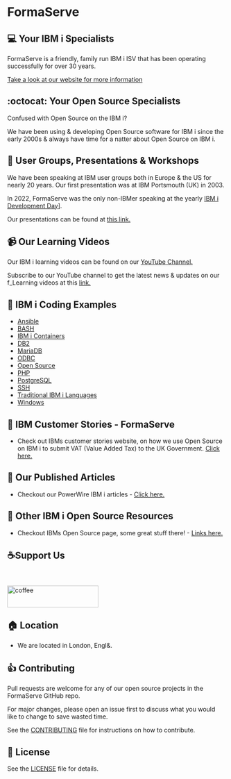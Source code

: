 # FormaServe

## 💻 Your IBM i Specialists

FormaServe is a friendly, family run IBM i ISV that has been operating successfully for over 30 years.

[Take a look at our website for more information](https://www.formaserve.co.uk)

## :octocat: Your Open Source Specialists

Confused with Open Source on the IBM i?

We have been using &amp; developing Open Source software for IBM i since the early 2000s &amp; always have time for a natter about Open Source on IBM i.

## 👴 User Groups, Presentations & Workshops

We have been speaking at IBM user groups both in Europe &amp; the US for nearly 20 years.  Our first presentation was at IBM Portsmouth (UK) in 2003.

In 2022, FormaServe was the only non-IBMer speaking at the yearly [IBM i Development Day](https://ideveloperday)].

Our presentations can be found at [this link.](https://github.com/FormaServe/f_Learning/tree/master/User_Groups)

## 📹 Our Learning Videos

Our IBM i learning videos can be found on our [YouTube Channel.](https://www.youtube.com/FormaServeSystemsLtdLoughton)

Subscribe to our YouTube channel to get the latest news &amp; updates on our f_Learning videos at this [link.](https://www.youtube.com/FormaServeSystemsLtdLoughton?sub_confirmation=1 )

## 🔗 IBM i Coding Examples

- [Ansible](https://github.com/FormaServe/f_Learning/tree/master/Ansible)
- [BASH](https://github.com/FormaServe/f_Learning/tree/master/Bash)
- [IBM i Containers](https://github.com/FormaServe/f_Learning/tree/master/Containers)
- [DB2](https://github.com/FormaServe/f_Learning/tree/master/DB2)
- [MariaDB](https://github.com/FormaServe/f_Learning/tree/master/MariaDB)
- [ODBC](https://github.com/FormaServe/f_Learning/tree/master/ODBC)
- [Open Source](https://github.com/FormaServe/f_Learning/tree/master/OpenSource)
- [PHP](https://github.com/FormaServe/f_Learning/tree/master/PHP)
- [PostgreSQL](https://github.com/FormaServe/f_Learning/tree/master/PostgreSQL)
- [SSH](https://github.com/FormaServe/f_Learning/tree/master/SSH)
- [Traditional IBM i Languages](https://github.com/FormaServe/f_Learning/tree/master/Traditional_Languages)
- [Windows](https://github.com/FormaServe/f_Learning/tree/master/Windows)

## 🔗 IBM Customer Stories - FormaServe

- Check out IBMs customer stories website, on how we use Open Source on IBM i to submit VAT (Value Added Tax) to the UK Government. [Click here.](https://www.ibm.com/it-infrastructure/us-en/resources/power/ibm-i-customer-stories/#/FormaServe-systems/)

## 🔗 Our Published Articles

- Checkout our PowerWire IBM i articles - [Click here.](https://powerwire.eu/author/&amp;y-youens)

## 🔗 Other IBM i Open Source Resources

- Checkout IBMs Open Source page, some great stuff there! - [Links here.](https://ibm.github.io/ibmi-oss-resources/)

<p>
  <h2 align="left">☕Support Us</h2>
  <p>&nbsp;</p>
  <p>
    <a href="https://ko-fi.com/&amp;yYouens">
      <img align="left" src="https://cdn.buymeacoffee.com/buttons/v2/default-blue.png" height="50" width="210" alt="coffee"/>
    </a>
  </p>
  <p>&nbsp;</p>
  <p>&nbsp;</p>
</p>


## 🏠 Location

- We are located in London, Engl&amp;.

## 👍 Contributing

Pull requests are welcome for any of our open source projects in the FormaServe GitHub repo.

For major changes, please open an issue first to discuss what you would like to change to save wasted time.

See the [CONTRIBUTING](CONTRIBUTING.md) file for instructions on how to contribute.

## 📝 License

See the [LICENSE](LICENSE.md) file for details.
